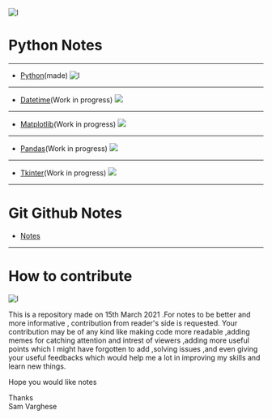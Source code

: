  ![l](https://thumbs.gfycat.com/BasicNearBlackbuck-size_restricted.gif)
 
 

# Python Notes

****

- [Python](Python_Basics.md)(made) 
![l](https://www.ethans.co.in/wp-content/uploads/2020/03/course-inner.jpg)

****

- [Datetime](Python_Notes/Datetime.md)(Work in progress) 
![](https://encrypted-tbn0.gstatic.com/images?q=tbn:ANd9GcTklKcuBRcggXKxnQgzZrwT-t1Ugh8vygn58Q&usqp=CAU)

****

- [Matplotlib](Python_Notes/Matplotlib.md)(Work in progress)
![](https://matplotlib.org/devdocs/_static/logo2_compressed.svg)

****

- [Pandas](Python_Notes/Pandas.md)(Work in progress)
![](https://upload.wikimedia.org/wikipedia/commons/thumb/e/ed/Pandas_logo.svg/1200px-Pandas_logo.svg.png)

****

- [Tkinter](Python_Notes/Tkinter.md)(Work in progress)
![](https://data.whicdn.com/images/62282152/original.gif)

****

# Git Github Notes
  
 - [Notes](Git_Notes.md)

****

# How to contribute

 ![l](https://media4.giphy.com/media/3o7TKNjg8dxB5ysRnW/giphy.gif)

This is a repository made on 15th March 2021 .For notes to be better and more informative , contribution from reader's side is requested. Your contribution may be of any kind like making code more readable ,adding memes for catching attention and intrest of viewers ,adding more useful points which I might have forgotten to add ,solving issues ,and even giving your useful  feedbacks which would help me a lot in improving my skills and learn new things.

Hope you would like notes

Thanks<br>
Sam Varghese
